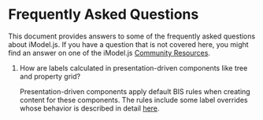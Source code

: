 # Frequently Asked Questions

This document provides answers to some of the frequently asked questions about iModel.js.
If you have a question that is not covered here, you might find an answer on one of the iModel.js [Community Resources](./CommunityResources.md).

1. How are labels calculated in presentation-driven components like tree and property grid?

    Presentation-driven components apply default BIS rules when creating content for these components. The rules include some label overrides whose behavior is described in detail [here](./presentation/DefaultBisRules.md#label-overrides).
